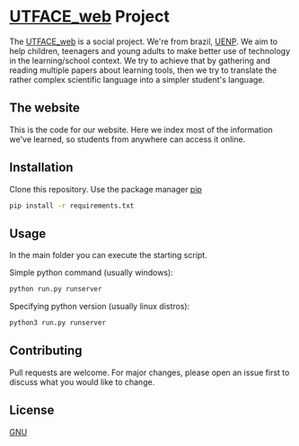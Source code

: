 # [UTFACE_web](http://utfaceweb.herokuapp.com/) Project

The [UTFACE_web](http://utfaceweb.herokuapp.com/) is a social project. We're from brazil, [UENP](uenp.edu.br).  We aim to help children, teenagers and young adults
to make better use of technology in the learning/school context. We try to achieve that by gathering and reading multiple papers about learning tools, then we try to translate the rather complex scientific language into a simpler student's language.

## The website
This is the code for our website. Here we index most of the information we've learned, so students from anywhere can access it online.

## Installation

Clone this repository. Use the package manager [pip](https://pip.pypa.io/en/stable/)

```bash
pip install -r requirements.txt
```

## Usage

In the main folder you can execute the starting script.

Simple python command (usually windows):
```bash
python run.py runserver
```
Specifying python version (usually linux distros):
```bash
python3 run.py runserver
```
## Contributing
Pull requests are welcome. For major changes, please open an issue first to discuss what you would like to change.

## License
[GNU](https://choosealicense.com/licenses/agpl-3.0/)
